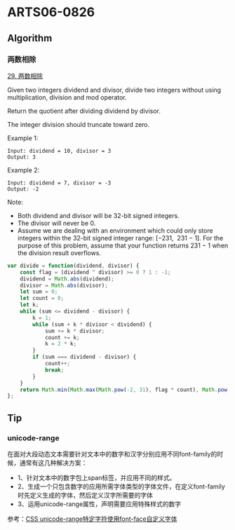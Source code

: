 # ARTS06-0826

## Algorithm

### 两数相除

[29. 两数相除](https://leetcode-cn.com/problems/divide-two-integers/)

Given two integers dividend and divisor, divide two integers without using multiplication, division and mod operator.

Return the quotient after dividing dividend by divisor.

The integer division should truncate toward zero.

Example 1:

```example
Input: dividend = 10, divisor = 3
Output: 3
```

Example 2:

```example
Input: dividend = 7, divisor = -3
Output: -2
```

Note:

* Both dividend and divisor will be 32-bit signed integers.
* The divisor will never be 0.
* Assume we are dealing with an environment which could only store integers within the 32-bit signed integer range: [−231,  231 − 1]. For the purpose of this problem, assume that your function returns 231 − 1 when the division result overflows.

```javascript
var divide = function(dividend, divisor) {
    const flag = (dividend ^ divisor) >= 0 ? 1 : -1;
    dividend = Math.abs(dividend);
    divisor = Math.abs(divisor);
    let sum = 0;
    let count = 0;
    let k;
    while (sum <= dividend - divisor) {
        k = 1;
        while (sum + k * divisor < dividend) {
            sum += k * divisor;
            count += k;
            k = 2 * k;
        }
        if (sum === dividend - divisor) {
            count++;
            break;
        }
    }
    return Math.min(Math.max(Math.pow(-2, 31), flag * count), Math.pow(2, 31) - 1);
};
```

## Tip

### unicode-range

在面对大段动态文本需要针对文本中的数字和汉字分别应用不同font-family的时候，通常有这几种解决方案：

* 1、针对文本中的数字包上span标签，并应用不同的样式。
* 2、生成一个只包含数字的应用所需字体类型的字体文件，在定义font-family时先定义生成的字体，然后定义汉字所需要的字体
* 3、运用unicode-range属性，声明需要应用特殊样式的数字

参考：[CSS unicode-range特定字符使用font-face自定义字体](https://www.zhangxinxu.com/wordpress/2016/11/css-unicode-range-character-font-face/)

